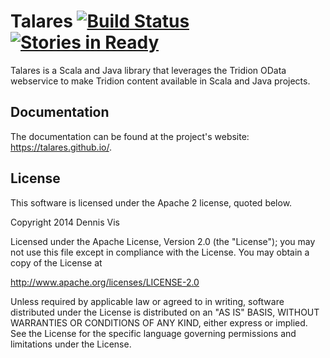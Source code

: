 # Talares <a href="https://travis-ci.org/talares/talares"><img src="https://travis-ci.org/talares/talares.svg" alt="Build Status"></a> [![Stories in Ready](https://badge.waffle.io/talares/talares.png?label=ready&title=Ready)](http://waffle.io/talares/talares)

Talares is a Scala and Java library that leverages the Tridion OData webservice to make Tridion content available in 
Scala and Java projects. 

## Documentation

The documentation can be found at the project's website: https://talares.github.io/.

## License

This software is licensed under the Apache 2 license, quoted below.

Copyright 2014 Dennis Vis

Licensed under the Apache License, Version 2.0 (the "License");
you may not use this file except in compliance with the License.
You may obtain a copy of the License at

http://www.apache.org/licenses/LICENSE-2.0

Unless required by applicable law or agreed to in writing, software
distributed under the License is distributed on an "AS IS" BASIS,
WITHOUT WARRANTIES OR CONDITIONS OF ANY KIND, either express or implied.
See the License for the specific language governing permissions and
limitations under the License.

